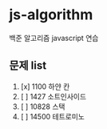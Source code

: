 # js-algorithm
백준 알고리즘 javascript 연습

## 문제 list

1. [x] 1100 하얀 칸
2. [ ] 1427 소트인사이드
3. [ ] 10828 스택
4. [ ] 14500 테트로미노